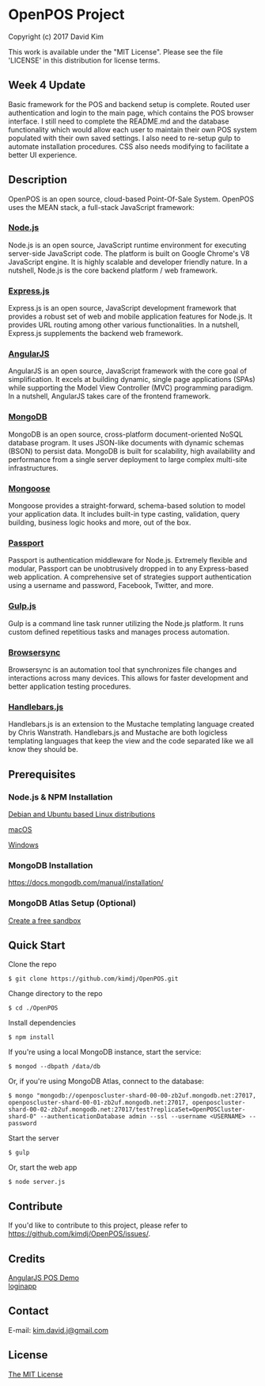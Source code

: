 # OpenPOS Project

Copyright (c) 2017 David Kim

This work is available under the "MIT License". Please see the file 'LICENSE' in this distribution for license terms.

## Week 4 Update

Basic framework for the POS and backend setup is complete.  Routed user authentication and login to the main page, which contains the POS browser interface.  I still need to complete the README.md and the database functionality which would allow each user to maintain their own POS system populated with their own saved settings.  I also need to re-setup gulp to automate installation procedures.  CSS also needs modifying to facilitate a better UI experience.

## Description
OpenPOS is an open source, cloud-based Point-Of-Sale System. OpenPOS uses the MEAN stack, a full-stack JavaScript framework:  

### [Node.js](https://nodejs.org/)

Node.js is an open source, JavaScript runtime environment for executing server-side JavaScript code.  The platform is built on Google Chrome's V8 JavaScript engine.  It is highly scalable and developer friendly nature.  In a nutshell, Node.js is the core backend platform / web framework.  

### [Express.js](http://expressjs.com/)

Express.js is an open source, JavaScript development framework that provides a robust set of web and mobile application features for Node.js.  It provides URL routing among other various functionalities.  In a nutshell, Express.js supplements the backend web framework.  

### [AngularJS](https://angularjs.org/)

AngularJS is an open source, JavaScript framework with the core goal of simplification.  It excels at building dynamic, single page applications (SPAs) while supporting the Model View Controller (MVC) programming paradigm.  In a nutshell, AngularJS takes care of the frontend framework.  

### [MongoDB](https://www.mongodb.com/)

MongoDB is an open source, cross-platform document-oriented NoSQL database program.  It uses JSON-like documents with dynamic schemas (BSON) to persist data.  MongoDB is built for scalability, high availability and performance from a single server deployment to large complex multi-site infrastructures.  

### [Mongoose](http://mongoosejs.com)

Mongoose provides a straight-forward, schema-based solution to model your application data. It includes built-in type casting, validation, query building, business logic hooks and more, out of the box.  

### [Passport](http://passportjs.org)

Passport is authentication middleware for Node.js. Extremely flexible and modular, Passport can be unobtrusively dropped in to any Express-based web application. A comprehensive set of strategies support authentication using a username and password, Facebook, Twitter, and more.  

### [Gulp.js](https://gulpjs.com/)

Gulp is a command line task runner utilizing the Node.js platform.  It runs custom defined repetitious tasks and manages process automation.  

### [Browsersync](https://www.browsersync.io/)

Browsersync is an automation tool that synchronizes file changes and interactions across many devices.  This allows for faster development and better application testing procedures.  

### [Handlebars.js](https://www.npmjs.com/package/handlebars)

Handlebars.js is an extension to the Mustache templating language created by Chris Wanstrath. Handlebars.js and Mustache are both logicless templating languages that keep the view and the code separated like we all know they should be.  

## Prerequisites
### Node.js & NPM Installation

[Debian and Ubuntu based Linux distributions](https://nodejs.org/en/download/package-manager/#debian-and-ubuntu-based-linux-distributions)

[macOS](https://nodejs.org/en/download/package-manager/#macos)

[Windows](https://nodejs.org/en/download/package-manager/#windows)


### MongoDB Installation

https://docs.mongodb.com/manual/installation/

### MongoDB Atlas Setup (Optional)

[Create a free sandbox](https://www.mongodb.com/cloud/atlas)

## Quick Start

Clone the repo
```
$ git clone https://github.com/kimdj/OpenPOS.git
```

Change directory to the repo
```
$ cd ./OpenPOS
```

Install dependencies
```
$ npm install
```

If you're using a local MongoDB instance, start the service:
```
$ mongod --dbpath /data/db
```

Or, if you're using MongoDB Atlas, connect to the database:
```
$ mongo "mongodb://openposcluster-shard-00-00-zb2uf.mongodb.net:27017, openposcluster-shard-00-01-zb2uf.mongodb.net:27017, openposcluster-shard-00-02-zb2uf.mongodb.net:27017/test?replicaSet=OpenPOSCluster-shard-0" --authenticationDatabase admin --ssl --username <USERNAME> --password
```

Start the server
```
$ gulp
```

Or, start the web app
```
$ node server.js
```

## Contribute

If you'd like to contribute to this project, please refer to https://github.com/kimdj/OpenPOS/issues/.

## Credits

[AngularJS POS Demo](http://embed.plnkr.co/I6XAHz/)  
[loginapp](https://github.com/bradtraversy/loginapp)

## Contact

E-mail: kim.david.j@gmail.com


## License

[The MIT License](LICENSE.md)
